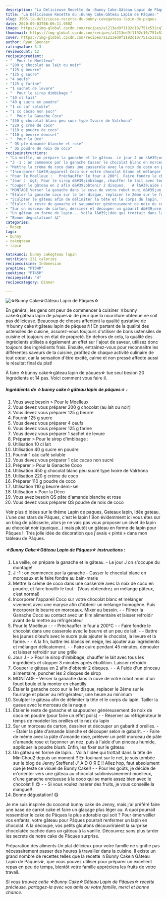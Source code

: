 ```yaml
---
description: "La Délicieuse Recette du ☆Bunny Cake☆Gâteau Lapin de Pâques☆"
title: "La Délicieuse Recette du ☆Bunny Cake☆Gâteau Lapin de Pâques☆"
slug: 3505-la-delicieuse-recette-du-bunny-cakegateau-lapin-de-paques
date: 2020-09-03T08:09:11.980Z
image: https://img-global.cpcdn.com/recipes/a1213ed9f1192c10/751x532cq70/☆bunny-cake☆gateau-lapin-de-paques☆-photo-principale-de-la-recette.jpg
thumbnail: https://img-global.cpcdn.com/recipes/a1213ed9f1192c10/751x532cq70/☆bunny-cake☆gateau-lapin-de-paques☆-photo-principale-de-la-recette.jpg
cover: https://img-global.cpcdn.com/recipes/a1213ed9f1192c10/751x532cq70/☆bunny-cake☆gateau-lapin-de-paques☆-photo-principale-de-la-recette.jpg
author: Ryan Spencer
ratingvalue: 3.3
reviewcount: 12
recipeingredient:
- "  Pour le Moelleux"
- "200 g chocolat au lait ou noir"
- "125 g beurre"
- "125 g sucre"
- "4 oeufs"
- "125 g farine"
- "1 sachet de levure"
- "  Pour le sirop dimbibage "
- "10 cl lait"
- "40 g sucre en poudre"
- "1 cc caf soluble"
- "1 cc cacao non sucr"
- "  Pour la Ganache Coco"
- "450 g chocolat blanc peu sucr type Ivoire de Valrhona"
- "220 g crme de coco"
- "110 g poudre de coco"
- "110 g beurre demisel"
- "  Pour la Dco"
- " QS pte damande blanche et rose"
- " QS poudre de noix de coco"
recipeinstructions:
- "La veille, on prépare la ganache et le gâteau. Le jour J on s&#39;occupe du montage!"
- "J -1 : on commence par la ganache Casser le chocolat blanc en morceaux et le faire fondre au bain-marie"
- "Mettre la crème de coco dans une casserole avec la noix de coco en poudre, et faire bouillir le tout (Vous obtiendrez un mélange pâteux, c’est normal)"
- "Incorporer l&#39;appareil Coco sur votre chocolat blanc et mélanger vivement avec une maryse afin d’obtenir un mélange homogène. Puis incorporer le beurre en morceaux. Mixer au besoin.  Filmer la Ganache Coco au contact avec un film alimentaire et laisser refroidir avant de la mettre au réfrigérateur"
- "Pour le Moelleux :   Préchauffer le four à 200°C  Faire fondre le chocolat dans une casserole avec le beurre et un peu de lait.  Battre les jaunes d’œufs avec le sucre puis ajouter le chocolat, la levure et la farine.  A la fin, battre les blancs en neige, les ajouter aux ingrédients et mélanger délicatement.  Faire cuire pendant 45 minutes, démouler et laisser refroidir sur une grille"
- "Jour J  &gt; Pour le sirop d&#39;imbibage, chauffer le lait avec tous les ingrédients et stopper 3 minutes après ébullition. Laisser refroidir"
- "Couper le gâteau en 2 afin d&#39;obtenir 2 disques.   A l&#39;aide d&#39;un pinceau alimentaire, puncher les 2 disques de sirop"
- "MONTAGE Verser la ganache dans la cuve de votre robot muni d&#39;un fouet boule et la monter en chantilly"
- "Étaler la ganache coco sur le 1er disque, replacer le 2ème sur le fourrage et placer au réfrigérateur, une heure au minimum"
- "Sculpter le gâteau afin de délimiter la tête et le corps du lapin. Tailler la queue avec le morceau de la nuque"
- "Étaler le reste de ganache et saupoudrer généreusement de noix de coco en poudre (pour faire un effet poils)  Réserver au réfrigérateur le temps de modeler les oreilles et le nez du lapin"
- "Sur un morceau de carton, dessiner et découper un gabarit d&#39;oreilles.  Étaler la pâte d&#39;amande blanche et découper selon le gabarit.  Faire de même avec la pâte d&#39;amande rose, prélever un petit morceau de pâte d&#39;amande rose et façonner un nez, puis à l&#39;aide d&#39;un pinceau humide, appliquer la poudre blush. Enfin, les fixer sur le gâteau"
- "Un gâteau en forme de lapin... Voilà l&#39;idée qui trottait dans la tête de MiniChou2 depuis un moment !! En fouinant sur le net, je suis tombée sur le blog de Jenny Steffens! J&#39; A D O R E !! Allez hop, faut absolument que je teste ce visuel de Bunny Cake!!  Pour les goûts, je décide de m&#39;orienter vers une gâteau au chocolat sublimissimement moelleux, d&#39;une ganache onctueuse à la coco qui se marie assez bien avec le chocolat !! 😋  Si vous voulez insérer des fruits, je vous conseille la mangue!!"
- "Bonne dégustation! 😋"
categories:
- Resep
tags:
- bunny
- cakegteau
- lapin

katakunci: bunny cakegteau lapin 
nutrition: 231 calories
recipecuisine: Indonesian
preptime: "PT34M"
cooktime: "PT45M"
recipeyield: "4"
recipecategory: Dinner

---
```



![☆Bunny Cake☆Gâteau Lapin de Pâques☆](https://img-global.cpcdn.com/recipes/a1213ed9f1192c10/751x532cq70/☆bunny-cake☆gateau-lapin-de-paques☆-photo-principale-de-la-recette.jpg)

En général, les gens ont peur de commencer à cuisiner ☆bunny cake☆gâteau lapin de pâques☆ de peur que la nourriture obtenue ne soit pas délicieuse. Beaucoup de choses affectent la qualité gustative de ☆bunny cake☆gâteau lapin de pâques☆! En partant de la qualité des ustensiles de cuisine, assurez-vous toujours d'utiliser de bons ustensiles de cuisine et toujours en état de propreté. En dehors de cela, la qualité des ingrédients utilisés a également un effet sur l'ajout de saveur, utilisez donc toujours des ingrédients frais. Ensuite, entraînez-vous pour reconnaître les différentes saveurs de la cuisine, profitez de chaque activité culinaire de tout cœur, car la sensation d'être excité, calme et non pressé affecte aussi le résultat final du plat!

<!--inarticleads1-->

À faire ☆bunny cake☆gâteau lapin de pâques☆ tue seul besion 20 Ingrédients et 14 pas. Voici comment vous faire il.

##### Ingrédients de ☆bunny cake☆gâteau lapin de pâques☆ :

1. Vous avez besoin  &gt; Pour le Moelleux
1. Vous devez vous préparer 200 g chocolat (au lait ou noir)
1. Vous devez vous préparer 125 g beurre
1. Fournir 125 g sucre
1. Vous devez vous préparer 4 oeufs
1. Vous devez vous préparer 125 g farine
1. Vous devez vous préparer 1 sachet de levure
1. Préparer  &gt; Pour le sirop d&#39;imbibage :
1. Utilisation 10 cl lait
1. Utilisation 40 g sucre en poudre
1. Fournir 1 càc café soluble
1. Vous devez vous préparer 1 càc cacao non sucré
1. Préparer  &gt; Pour la Ganache Coco
1. Utilisation 450 g chocolat blanc peu sucré type Ivoire de Valrhona
1. Utilisation 220 g crème de coco
1. Préparer 110 g poudre de coco
1. Utilisation 110 g beurre demi-sel
1. Utilisation  &gt; Pour la Déco
1. Vous avez besoin  QS pâte d&#39;amande blanche et rose
1. Vous devez vous préparer  QS poudre de noix de coco


Voir plus d&#39;idées sur le thème Lapin de paques, Gateaux lapin, Idée gateau. L&#39;une des stars de Pâques, c&#39;est le lapin ! Bon évidemment ici vous êtes sur un blog de pâtisserie, alors je ne vais pas vous proposer un civet de lapin au chocolat noir (quoique…) mais plutôt un gâteau en forme de lapin pour Pâques !. Très jolie idée de décoration que j&#39;avais « pinté » dans mon tableau de Pâques. 

<!--inarticleads2-->

##### ☆Bunny Cake☆Gâteau Lapin de Pâques☆ instructions :

1. La veille, on prépare la ganache et le gâteau. - Le jour J on s&#39;occupe du montage!
1. J -1 : on commence par la ganache - Casser le chocolat blanc en morceaux et le faire fondre au bain-marie
1. Mettre la crème de coco dans une casserole avec la noix de coco en poudre, et faire bouillir le tout - (Vous obtiendrez un mélange pâteux, c’est normal)
1. Incorporer l&#39;appareil Coco sur votre chocolat blanc et mélanger vivement avec une maryse afin d’obtenir un mélange homogène. Puis incorporer le beurre en morceaux. Mixer au besoin. -  - Filmer la Ganache Coco au contact avec un film alimentaire et laisser refroidir avant de la mettre au réfrigérateur
1. Pour le Moelleux :  -  - Préchauffer le four à 200°C -  - Faire fondre le chocolat dans une casserole avec le beurre et un peu de lait. -  - Battre les jaunes d’œufs avec le sucre puis ajouter le chocolat, la levure et la farine. -  - A la fin, battre les blancs en neige, les ajouter aux ingrédients et mélanger délicatement. -  - Faire cuire pendant 45 minutes, démouler et laisser refroidir sur une grille
1. Jour J  - &gt; Pour le sirop d&#39;imbibage, chauffer le lait avec tous les ingrédients et stopper 3 minutes après ébullition. Laisser refroidir
1. Couper le gâteau en 2 afin d&#39;obtenir 2 disques.  -  - A l&#39;aide d&#39;un pinceau alimentaire, puncher les 2 disques de sirop
1. MONTAGE - Verser la ganache dans la cuve de votre robot muni d&#39;un fouet boule et la monter en chantilly
1. Étaler la ganache coco sur le 1er disque, replacer le 2ème sur le fourrage et placer au réfrigérateur, une heure au minimum
1. Sculpter le gâteau afin de délimiter la tête et le corps du lapin. Tailler la queue avec le morceau de la nuque
1. Étaler le reste de ganache et saupoudrer généreusement de noix de coco en poudre (pour faire un effet poils) -  - Réserver au réfrigérateur le temps de modeler les oreilles et le nez du lapin
1. Sur un morceau de carton, dessiner et découper un gabarit d&#39;oreilles. -  - Étaler la pâte d&#39;amande blanche et découper selon le gabarit. -  - Faire de même avec la pâte d&#39;amande rose, prélever un petit morceau de pâte d&#39;amande rose et façonner un nez, puis à l&#39;aide d&#39;un pinceau humide, appliquer la poudre blush. Enfin, les fixer sur le gâteau
1. Un gâteau en forme de lapin... Voilà l&#39;idée qui trottait dans la tête de MiniChou2 depuis un moment !! En fouinant sur le net, je suis tombée sur le blog de Jenny Steffens! J&#39; A D O R E !! Allez hop, faut absolument que je teste ce visuel de Bunny Cake!! -  - Pour les goûts, je décide de m&#39;orienter vers une gâteau au chocolat sublimissimement moelleux, d&#39;une ganache onctueuse à la coco qui se marie assez bien avec le chocolat !! 😋 -  - Si vous voulez insérer des fruits, je vous conseille la mangue!!
1. Bonne dégustation! 😋


Je me suis inspirée du coconut bunny cake de Jenny, mais j&#39;ai préféré faire une base de carrot cake et faire un glaçage plus léger au. A quoi pourrait ressembler le cake de Pâques le plus adorable qui soit ? Pour émerveiller vos enfants, votre gâteau pour Pâques pourrait renfermer un lapin en chocolat. A la découpe, vos petits gloutons découvriraient la surprise chocolatée cachée dans un gâteau à la vanille. Découvrez sans plus tarder les secrets de notre cake de Pâques surprise. 

<!--inarticleads1-->

<p>
Préparation des aliments Un plat délicieux pour votre famille ne signifie pas nécessairement passer des heures à travailler dans la cuisine. Il existe un grand nombre de recettes telles que la recette ☆Bunny Cake☆Gâteau Lapin de Pâques☆, que vous pouvez utiliser pour préparer un excellent repas en peu de temps, bientôt votre famille appréciera les fruits de votre travail.
</p>

<p>
<i>Si vous trouvez cette ☆Bunny Cake☆Gâteau Lapin de Pâques☆ recette précieuse, partagez-la avec vos amis ou votre famille, merci et bonne chance.</i>
</p>
